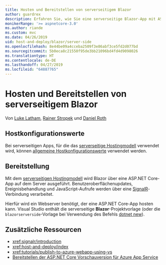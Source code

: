 ```yaml
---
title: Hosten und Bereitstellen von serverseitigem Blazor
author: guardrex
description: Erfahren Sie, wie Sie eine serverseitige Blazor-App mit ASP.NET Core hosten und bereitstellen.
monikerRange: '>= aspnetcore-3.0'
ms.author: riande
ms.custom: mvc
ms.date: 04/26/2019
uid: host-and-deploy/blazor/server-side
ms.openlocfilehash: 8e44be09a4cceba2509f3e86abf3ce5fd2d077bd
ms.sourcegitcommit: 5b0eca8c21550f95de3bb21096bd4fd4d9098026
ms.translationtype: HT
ms.contentlocale: de-DE
ms.lasthandoff: 04/27/2019
ms.locfileid: "64887765"
---
```

# <a name="host-and-deploy-blazor-server-side"></a>Hosten und Bereitstellen von serverseitigem Blazor

Von [Luke Latham](https://github.com/guardrex), [Rainer Stropek](https://www.timecockpit.com) und [Daniel Roth](https://github.com/danroth27)

## <a name="host-configuration-values"></a>Hostkonfigurationswerte

Bei serverseitigen Apps, für die das [serverseitige Hostingmodell](xref:blazor/hosting-models#server-side) verwendet wird, können [allgemeine Hostkonfigurationswerte](xref:fundamentals/host/generic-host#host-configuration) verwendet werden.

## <a name="deployment"></a>Bereitstellung

Mit dem [serverseitigen Hostingmodell](xref:blazor/hosting-models#server-side) wird Blazor über eine ASP.NET Core-App auf dem Server ausgeführt. Benutzeroberflächenupdates, Ereignisbehandlung und JavaScript-Aufrufe werden über eine [SignalR](xref:signalr/introduction)-Verbindung verarbeitet.

Hierfür wird ein Webserver benötigt, der eine ASP.NET Core-App hosten kann. Visual Studio enthält die serverseitige **Blazor**-Projektvorlage (oder die `blazorserverside`-Vorlage bei Verwendung des Befehls [dotnet new](/dotnet/core/tools/dotnet-new)).

<!--

**INSERT: Concerns are the same as publishing an ASP.NET Core SignalR app**

**INSERT: Content on the Azure SignalR Service**

**INSERT: Manually turn on WebSockets support**

-->

## <a name="additional-resources"></a>Zusätzliche Ressourcen

* <xref:signalr/introduction>
* <xref:host-and-deploy/index>
* <xref:tutorials/publish-to-azure-webapp-using-vs>
* [Bereitstellen der ASP.NET Core Vorschauversion für Azure App Service](xref:host-and-deploy/azure-apps/index#deploy-aspnet-core-preview-release-to-azure-app-service)
